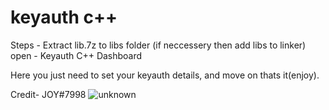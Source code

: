 # keyauth c++ 

Steps - Extract lib.7z to libs folder (if neccessery then add libs to linker)
open - Keyauth C++ Dashboard

Here you just need to set your keyauth details, and move on thats it(enjoy).

Credit- JOY#7998
![unknown](https://user-images.githubusercontent.com/72117129/166089924-7e0c7781-5893-4bf0-8bee-ce1cfcce9342.png)
